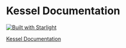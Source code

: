 # Kessel Documentation

[![Built with Starlight](https://astro.badg.es/v2/built-with-starlight/tiny.svg)](https://starlight.astro.build)

[Kessel Documentation](https://project-kessel.github.io/docs/)
